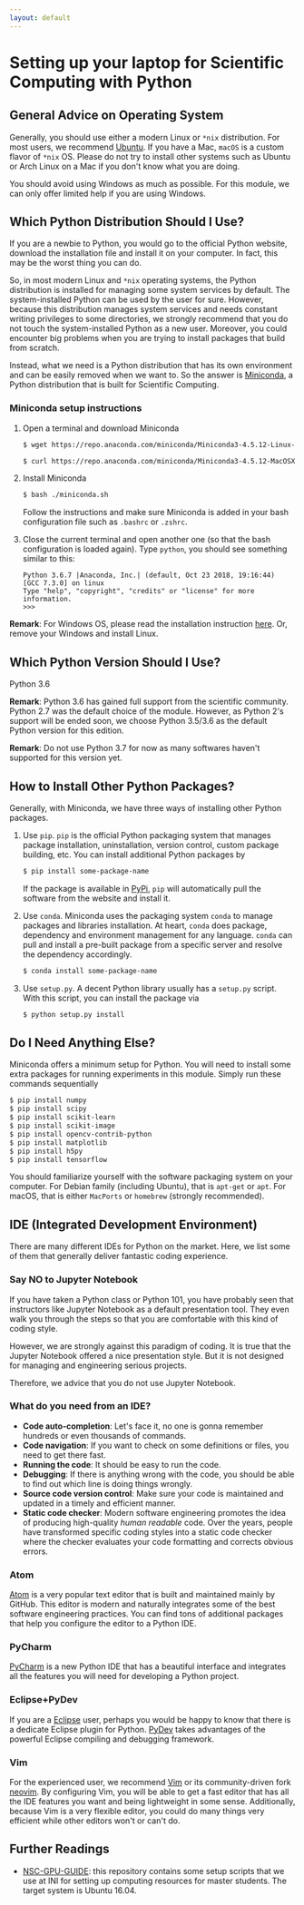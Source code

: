 ```yaml
---
layout: default
---
```


# Setting up your laptop for Scientific Computing with Python

## General Advice on Operating System

Generally, you should use either a modern Linux or `*nix` distribution.
For most users, we recommend [Ubuntu](https://www.ubuntu.com/).
If you have a Mac, `macOS` is a custom flavor of `*nix` OS.
Please do not try to install other systems such as Ubuntu or Arch Linux
on a Mac if you don't know what you are doing.

You should avoid using Windows as much as possible.
For this module, we can only offer limited help if you are using Windows.

## Which Python Distribution Should I Use?

If you are a newbie to Python, you would go to the official Python website,
download the installation file and install it on your computer.
In fact, this may be the worst thing you can do.

So, in most modern Linux and `*nix` operating systems, the Python distribution
is installed for managing some system services by default.
The system-installed Python can be used by the user for sure.
However, because this distribution manages system services and needs constant
writing privileges to some directories, we strongly recommend that you do not
touch the system-installed Python as a new user.
Moreover, you could encounter big problems when you are trying to install packages that build from scratch.

Instead, what we need is a Python distribution that has its own environment
and can be easily removed when we want to.
So the answer is [Miniconda](https://conda.io/miniconda.html),
a Python distribution that is built for Scientific Computing.

### Miniconda setup instructions

1. Open a terminal and download Miniconda

    ```bash
    $ wget https://repo.anaconda.com/miniconda/Miniconda3-4.5.12-Linux-x86_64.sh -O miniconda.sh  # for Linux
    ```

    ```bash
    $ curl https://repo.anaconda.com/miniconda/Miniconda3-4.5.12-MacOSX-x86_64.sh -o miniconda.sh  # for macOS
    ```

2. Install Miniconda

    ```bash
    $ bash ./miniconda.sh
    ```

    Follow the instructions and make sure Miniconda is added in your bash configuration file such as `.bashrc` or `.zshrc`.

3. Close the current terminal and open another one (so that the bash configuration is loaded again). Type `python`, you should see something similar to this:

    ```
    Python 3.6.7 |Anaconda, Inc.| (default, Oct 23 2018, 19:16:44) 
    [GCC 7.3.0] on linux
    Type "help", "copyright", "credits" or "license" for more information.
    >>> 
    ```

__Remark__: For Windows OS, please read the installation instruction [here](https://conda.io/docs/user-guide/install/windows.html). Or, remove your Windows and install Linux.

## Which Python Version Should I Use?

Python 3.6

__Remark__: Python 3.6 has gained full support from the scientific community. Python 2.7 was the default choice of the module. However, as Python 2's support will be ended soon, we choose Python 3.5/3.6 as the default Python version for this edition.

__Remark__: Do not use Python 3.7 for now as many softwares haven't supported for this version yet.

## How to Install Other Python Packages?

Generally, with Miniconda, we have three ways of installing other Python packages.

1. Use `pip`. `pip` is the official Python packaging system that manages package installation, uninstallation, version control, custom package building, etc. You can install additional Python packages by

    ```bash
    $ pip install some-package-name
    ```

    If the package is available in [PyPi](https://pypi.org/), `pip` will automatically pull the software from the website and install it.

2. Use `conda`. Miniconda uses the packaging system `conda` to manage packages and libraries installation. At heart, `conda` does package, dependency and environment management for any language. `conda` can pull and install a pre-built package from a specific server and resolve the dependency accordingly.

    ```bash
    $ conda install some-package-name
    ```

3. Use `setup.py`. A decent Python library usually has a `setup.py` script. With this script, you can install the package via

    ```bash
    $ python setup.py install
    ```

## Do I Need Anything Else?

Miniconda offers a minimum setup for Python. You will need to install some extra
packages for running experiments in this module. Simply run these commands sequentially

```bash
$ pip install numpy
$ pip install scipy
$ pip install scikit-learn
$ pip install scikit-image
$ pip install opencv-contrib-python
$ pip install matplotlib
$ pip install h5py
$ pip install tensorflow
```

You should familiarize yourself with the software packaging system on your computer.
For Debian family (including Ubuntu), that is `apt-get` or `apt`. For macOS, that is either `MacPorts` or `homebrew` (strongly recommended).

## IDE (Integrated Development Environment)

There are many different IDEs for Python on the market. Here, we list some of
them that generally deliver fantastic coding experience.

### Say NO to Jupyter Notebook

If you have taken a Python class or Python 101, you have probably seen that
instructors like Jupyter Notebook as a default presentation tool.
They even walk you through the steps so that you are comfortable with
this kind of coding style.

However, we are strongly against this paradigm of coding.
It is true that the Jupyter Notebook offered a nice presentation style.
But it is not designed for managing and engineering serious projects.

Therefore, we advice that you do not use Jupyter Notebook.

### What do you need from an IDE?

+ __Code auto-completion__: Let's face it, no one is gonna remember hundreds or even thousands of commands.
+ __Code navigation__: If you want to check on some definitions or files, you need to get there fast.
+ __Running the code__: It should be easy to run the code.
+ __Debugging__: If there is anything wrong with the code, you should be able to find out which line is doing things wrongly.
+ __Source code version control__: Make sure your code is maintained and updated in a timely and efficient manner.
+ __Static code checker__: Modern software engineering promotes the idea of producing high-quality _human readable_ code. Over the years, people have transformed specific coding styles into a static code checker where the checker evaluates your code formatting and corrects obvious errors.

### Atom

[Atom](https://atom.io/) is a very popular text editor that is built and maintained mainly by GitHub. This editor is modern and naturally integrates some of the best software engineering practices. You can find tons of additional packages that help you configure the editor to a Python IDE.

### PyCharm

[PyCharm](https://www.jetbrains.com/pycharm/) is a new Python IDE that has a beautiful interface and integrates all the features you will need for developing a Python project.

### Eclipse+PyDev

If you are a [Eclipse](http://www.eclipse.org/) user, perhaps you would be happy to know that there is a dedicate Eclipse plugin for Python. [PyDev](http://www.pydev.org/) takes advantages of the powerful Eclipse compiling and debugging framework.

### Vim

For the experienced user, we recommend [Vim](https://www.vim.org/) or its community-driven fork [neovim](https://neovim.io/). By configuring Vim, you will be able to get a fast editor that has all the IDE features you want and being lightweight in some sense. Additionally, because Vim is a very flexible editor, you could do many things very efficient while other editors won't or can't do.

## Further Readings

+ [NSC-GPU-GUIDE](https://github.com/duguyue100/NSC-GPU-GUIDE): this repository contains some setup scripts that we use at INI for setting up computing resources for master students. The target system is Ubuntu 16.04.
